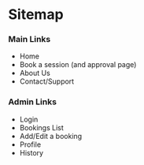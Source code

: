 # Sitemap

### Main Links

-   Home
-   Book a session (and approval page)
-   About Us
-   Contact/Support

### Admin Links

-   Login
-   Bookings List
-   Add/Edit a booking
-   Profile
-   History
